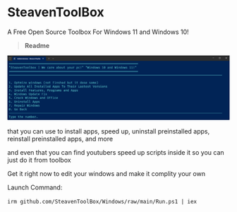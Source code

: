 # SteavenToolBox
A Free Open Source Toolbox For Windows 11 and Windows 10!


> **Readme**


![SteavenToolBox](SteavenToolBox.png)


that you can use to install apps, speed up, uninstall preinstalled apps, reinstall preinstalled apps, and more


and even that you can find youtubers speed up scripts inside it so you can just do it from toolbox


Get it right now to edit your windows and make it complity your own


Launch Command:

`irm github.com/SteavenToolBox/Windows/raw/main/Run.ps1 | iex`